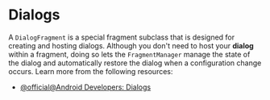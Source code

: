 # Dialogs

A `DialogFragment` is a special fragment subclass that is designed for creating and hosting dialogs. Although you don't need to host your **dialog** within a fragment, doing so lets the `FragmentManager` manage the state of the dialog and automatically restore the dialog when a configuration change occurs.
Learn more from the following resources:

- [@official@Android Developers: Dialogs](https://developer.android.com/guide/fragments/dialogs)
